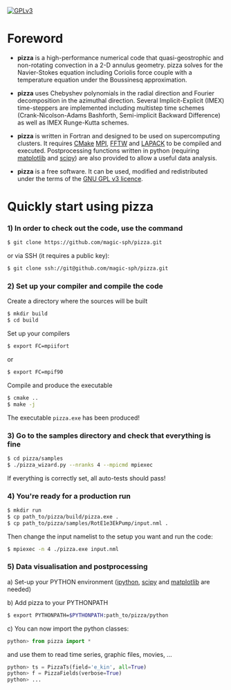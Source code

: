 [![GPLv3](https://www.gnu.org/graphics/gplv3-88x31.png)](https://www.gnu.org/licenses/gpl.html)

# Foreword

* **pizza** is a high-performance numerical code that quasi-geostrophic and non-rotating convection in a 2-D annulus geometry. pizza solves for the Navier-Stokes equation including Coriolis force couple with a temperature equation under the Boussinesq approximation.  

* **pizza** uses Chebyshev polynomials in the radial direction and Fourier decomposition in the azimuthal direction. Several Implicit-Explicit (IMEX) time-steppers are implemented including multistep time schemes (Crank-Nicolson-Adams Bashforth, Semi-implicit Backward Difference) as well as IMEX Runge-Kutta schemes.

* **pizza** is written in Fortran and designed to be used on supercomputing clusters. It requires [CMake](https://cmake.org) [MPI](http://www.open-mpi.org/), [FFTW](http://www.fftw.org) and [LAPACK](http://www.netlib.org/lapack/) to be compiled and executed. Postprocessing functions written in python (requiring [matplotlib](http://matplotlib.org/) and [scipy](http://www.scipy.org/)) are also provided to allow a useful data analysis.  

* **pizza** is a free software. It can be used, modified and redistributed under the terms of the [GNU GPL v3 licence](http://www.gnu.org/licenses/gpl-3.0.en.html).


# Quickly start using pizza

### 1) In order to check out the code, use the command

```sh
$ git clone https://github.com/magic-sph/pizza.git
```
or via SSH (it requires a public key):

```sh
$ git clone ssh://git@github.com/magic-sph/pizza.git
```

### 2) Set up your compiler and compile the code

Create a directory where the sources will be built

```sh
$ mkdir build
$ cd build
```
Set up your compilers

```sh
$ export FC=mpiifort
```
or 
```sh
$ export FC=mpif90
```

Compile and produce the executable 

```sh
$ cmake ..
$ make -j
```
The executable `pizza.exe` has been produced!

### 3) Go to the samples directory and check that everything is fine

```sh
$ cd pizza/samples
$ ./pizza_wizard.py --nranks 4 --mpicmd mpiexec
```

If everything is correctly set, all auto-tests should pass!

### 4) You're ready for a production run

```sh
$ mkdir run
$ cp path_to/pizza/build/pizza.exe .
$ cp path_to/pizza/samples/RotE1e3EkPump/input.nml .
```
    
Then change the input namelist to the setup you want and run the code:

```sh
$ mpiexec -n 4 ./pizza.exe input.nml
```

### 5) Data visualisation and postprocessing

a) Set-up your PYTHON environment ([ipython](http://ipython.org/), [scipy](http://www.scipy.org/) and [matplotlib](http://matplotlib.org/) are needed)

b) Add pizza to your PYTHONPATH

```sh
$ export PYTHONPATH=$PYTHONPATH:path_to/pizza/python
```

c) You can now import the python classes:

```python
python> from pizza import *
```

and use them to read time series, graphic files, movies, ...

```python
python> ts = PizzaTs(field='e_kin', all=True)
python> f = PizzaFields(verbose=True)
python> ...
